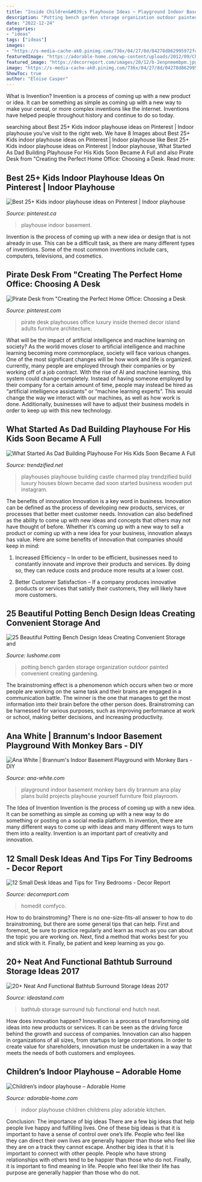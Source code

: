 ```yaml
---
title: "Inside Children&#039;s Playhouse Ideas ~ Playground Indoor Basement Monkey Bars Diy Brannum Ana Play Plans Build Projects Playhouse Yourself Furniture Fbid Playroom"
description: "Potting bench garden storage organization outdoor painted convenient creating gardening"
date: "2022-12-24"
categories:
- "ideas"
tags: ["ideas"]
images:
- "https://s-media-cache-ak0.pinimg.com/736x/04/27/8d/04278d862995972fd2f7e2105be2c7e6.jpg"
featuredImage: "https://adorable-home.com/wp-content/uploads/2012/09/Children-indoor-playhouse-1.jpg"
featured_image: "https://decorreport.com/images/20/12/b-2enpnmembpm.jpg"
image: "https://s-media-cache-ak0.pinimg.com/736x/04/27/8d/04278d862995972fd2f7e2105be2c7e6.jpg"
ShowToc: true
author: "Eloise Casper"
---
```



What is Invention?
Invention is a process of coming up with a new product or idea. It can be something as simple as coming up with a new way to make your cereal, or more complex inventions like the internet. Inventions have helped people throughout history and continue to do so today.

	

		
searching about Best 25+ Kids indoor playhouse ideas on Pinterest | Indoor playhouse you've visit to the right web. We have 8 Images about Best 25+ Kids indoor playhouse ideas on Pinterest | Indoor playhouse like Best 25+ Kids indoor playhouse ideas on Pinterest | Indoor playhouse, What Started As Dad Building Playhouse For His Kids Soon Became A Full and also Pirate Desk from &quot;Creating the Perfect Home Office: Choosing a Desk. Read more:
		
    
## Best 25+ Kids Indoor Playhouse Ideas On Pinterest | Indoor Playhouse

<img loading=lazy src="https://i.pinimg.com/originals/88/0a/ff/880aff16f5ae348845c5a259c7b7f5ed.jpg" onerror="this.onerror=null;this.src='https://tse4.mm.bing.net/th?id=OIP.bK_n4a17M8Fz-eKqDxfidgHaJ4&amp;pid=15.1';" alt="Best 25+ Kids indoor playhouse ideas on Pinterest | Indoor playhouse">

_Source: pinterest.ca_

>playhouse indoor basement. 

	

Invention is the process of coming up with a new idea or design that is not already in use. This can be a difficult task, as there are many different types of inventions. Some of the most common inventions include cars, computers, televisions, and cosmetics.

    
## Pirate Desk From &quot;Creating The Perfect Home Office: Choosing A Desk

<img loading=lazy src="https://s-media-cache-ak0.pinimg.com/736x/04/27/8d/04278d862995972fd2f7e2105be2c7e6.jpg" onerror="this.onerror=null;this.src='https://tse1.mm.bing.net/th?id=OIP.RIyphYM_nMSyQvArTNQGvQHaFS&amp;pid=15.1';" alt="Pirate Desk from &quot;Creating the Perfect Home Office: Choosing a Desk">

_Source: pinterest.com_

>pirate desk playhouses office luxury inside themed decor island adults furniture architecture. 

	

What will be the impact of artificial intelligence and machine learning on society?
As the world moves closer to artificial intelligence and machine learning becoming more commonplace, society will face various changes. One of the most significant changes will be how work and life is organized. currently, many people are employed through their companies or by working off of a job contract. With the rise of AI and machine learning, this system could change completely. Instead of having someone employed by their company for a certain amount of time, people may instead be hired as “artificial intelligence assistants” or “machine learning experts”. This would change the way we interact with our machines, as well as how work is done. Additionally, businesses will have to adjust their business models in order to keep up with this new technology.

    
## What Started As Dad Building Playhouse For His Kids Soon Became A Full

<img loading=lazy src="http://www.trendzified.net/wp-content/uploads/2016/12/playhouse4-1024x1024.jpg" onerror="this.onerror=null;this.src='https://tse3.mm.bing.net/th?id=OIP.jhgotZ3mCqaZ3BMBSG1MSwHaHa&amp;pid=15.1';" alt="What Started As Dad Building Playhouse For His Kids Soon Became A Full">

_Source: trendzified.net_

>playhouses playhouse building castle charmed play trendzified build luxury houses blown became dad soon started business wooden put instagram. 

	

The benefits of innovation
Innovation is a key word in business. Innovation can be defined as the process of developing new products, services, or processes that better meet customer needs. Innovation can also bedefined as the ability to come up with new ideas and concepts that others may not have thought of before. Whether it’s coming up with a new way to sell a product or coming up with a new idea for your business, innovation always has value. Here are some benefits of innovation that companies should keep in mind: 
1) Increased Efficiency – In order to be efficient, businesses need to constantly innovate and improve their products and services. By doing so, they can reduce costs and produce more results at a lower cost. 

2) Better Customer Satisfaction – If a company produces innovative products or services that satisfy their customers, they will likely have more customers.

    
## 25 Beautiful Potting Bench Design Ideas Creating Convenient Storage And

<img loading=lazy src="https://www.lushome.com/wp-content/uploads/2015/06/potting-bench-design-garden-organization-5.jpg" onerror="this.onerror=null;this.src='https://tse2.mm.bing.net/th?id=OIP.eBxIHrZhKx0rU02Ax8AragHaJ3&amp;pid=15.1';" alt="25 Beautiful Potting Bench Design Ideas Creating Convenient Storage and">

_Source: lushome.com_

>potting bench garden storage organization outdoor painted convenient creating gardening. 

	

The brainstroming effect is a phenomenon which occurs when two or more people are working on the same task and their brains are engaged in a communication battle. The winner is the one that manages to get the most information into their brain before the other person does. Brainstroming can be harnessed for various purposes, such as improving performance at work or school, making better decisions, and increasing productivity.

    
## Ana White | Brannum&#039;s Indoor Basement Playground With Monkey Bars - DIY

<img loading=lazy src="http://www.ana-white.com/sites/default/files/5387_10207847978933419_482284587174886477_n.jpg" onerror="this.onerror=null;this.src='https://tse3.mm.bing.net/th?id=OIP.lyB4INRzNDCEqwpugff_dgHaFj&amp;pid=15.1';" alt="Ana White | Brannum&#039;s Indoor Basement Playground with Monkey Bars - DIY">

_Source: ana-white.com_

>playground indoor basement monkey bars diy brannum ana play plans build projects playhouse yourself furniture fbid playroom. 

	

The Idea of Invention
Invention is the process of coming up with a new idea. It can be something as simple as coming up with a new way to do something or posting on a social media platform. In invention, there are many different ways to come up with ideas and many different ways to turn them into a reality. Invention is an important part of creativity and innovation.

    
## 12 Small Desk Ideas And Tips For Tiny Bedrooms - Decor Report

<img loading=lazy src="https://decorreport.com/images/20/12/b-2enpnmembpm.jpg" onerror="this.onerror=null;this.src='https://tse2.mm.bing.net/th?id=OIP.TXS87fiJa_hnHEvVFM6DvQHaGq&amp;pid=15.1';" alt="12 Small Desk Ideas and Tips for Tiny Bedrooms - Decor Report">

_Source: decorreport.com_

>homedit comfyco. 

	

How to do brainstroming?
There is no one-size-fits-all answer to how to do brainstroming, but there are some general tips that can help. First and foremost, be sure to practice regularly and learn as much as you can about the topic you are working on. Next, find a method that works best for you and stick with it. Finally, be patient and keep learning as you go.

    
## 20+ Neat And Functional Bathtub Surround Storage Ideas 2017

<img loading=lazy src="http://ideastand.com/wp-content/uploads/2016/05/bathtub-surround-storage/6-bathtub-surround-storage-ideas.jpg" onerror="this.onerror=null;this.src='https://tse3.mm.bing.net/th?id=OIP.ecKqZBV57TSFa9-5EmeKswHaLH&amp;pid=15.1';" alt="20+ Neat And Functional Bathtub Surround Storage Ideas 2017">

_Source: ideastand.com_

>bathtub storage surround tub functional end hutch neat. 

	

How does innovation happen?
Innovation is a process of transforming old ideas into new products or services. It can be seen as the driving force behind the growth and success of companies. Innovation can also happen in organizations of all sizes, from startups to large corporations. In order to create value for shareholders, innovation must be undertaken in a way that meets the needs of both customers and employees.

    
## Children’s Indoor Playhouse – Adorable Home

<img loading=lazy src="https://adorable-home.com/wp-content/uploads/2012/09/Children-indoor-playhouse-1.jpg" onerror="this.onerror=null;this.src='https://tse4.mm.bing.net/th?id=OIP.9fB75uPeJhcR-BUjRVUHDgHaFN&amp;pid=15.1';" alt="Children’s indoor playhouse – Adorable Home">

_Source: adorable-home.com_

>indoor playhouse children childrens play adorable kitchen. 

	

Conclusion: The importance of big ideas
There are a few big ideas that help people live happy and fulfilling lives. One of these big ideas is that it is important to have a sense of control over one’s life. People who feel like they can direct their own lives are generally happier than those who feel like they are on a track they cannot escape. Another big idea is that it is important to connect with other people. People who have strong relationships with others tend to be happier than those who do not. Finally, it is important to find meaning in life. People who feel like their life has purpose are generally happier than those who do not.

